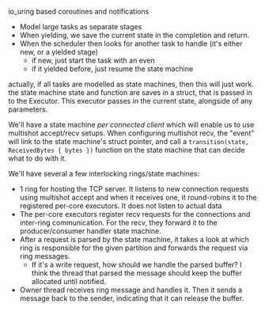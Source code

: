 io_uring based coroutines and notifications

  - Model large tasks as separate stages
  - When yielding, we save the current state in the completion and return.
  - When the scheduler then looks for another task to handle (it's either new, or a yielded stage)
    - if new, just start the task with an even
    - if it yielded before, just resume the state machine


actually, if all tasks are modelled as state machines, then this will just work. the state machine state and function are saves in a struct, that is passed
in to the Executor. This executor passes in the current state, alongside of any parameters.

We'll have a state machine _per connected client_ which will enable us to use multishot accept/recv setups. When configuring multishot recv, the "event" will
link to the state machine's struct pointer, and call a `transition(state, ReceivedBytes { bytes })` function on the state machine that can decide what to do with
it.

We'll have several a few interlocking rings/state machines:
  - 1 ring for hosting the TCP server. It listens to new connection requests using multishot accept and when it receives one, it round-robins it to the registered
    per-core executors. It does not listen to actual data
  - The per-core executors register recv requests for the connections and inter-ring communication. For the recv, they forward it to the producer/consumer handler
    state machine.
  - After a request is parsed by the state machine, it takes a look at which ring is responsible for the given partition and forwards the request via ring messages.
      - If it's a write request, how should we handle the parsed buffer? I think the thread that parsed the message should keep the buffer allocated until notified.
  - Owner thread receives ring message and handles it. Then it sends a message back to the sender, indicating that it can release the buffer.
